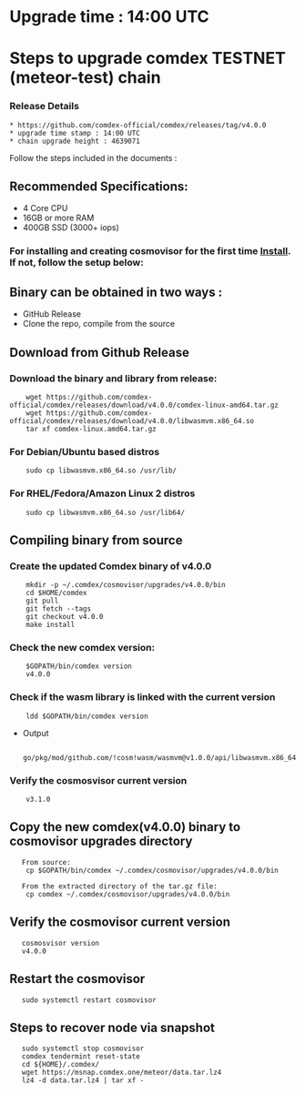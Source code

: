 # Upgrade time : 14:00 UTC

# Steps to upgrade comdex TESTNET (meteor-test) chain

### Release Details
    * https://github.com/comdex-official/comdex/releases/tag/v4.0.0
    * upgrade time stamp : 14:00 UTC
    * chain upgrade height : 4639071

Follow the steps included in the documents :

## Recommended Specifications:
   * 4 Core CPU
   * 16GB or more RAM
   * 400GB SSD (3000+ iops)

### For installing and creating cosmovisor for the first time [Install](https://github.com/comdex-official/networks/blob/main/testnet/cosmovisor-setup.md). If not, follow the setup below:

## Binary can be obtained in two ways :
   * GitHub Release 
   * Clone the repo, compile from the source

## Download from Github Release

### Download the binary and library from release:

```shell
    wget https://github.com/comdex-official/comdex/releases/download/v4.0.0/comdex-linux-amd64.tar.gz
    wget https://github.com/comdex-official/comdex/releases/download/v4.0.0/libwasmvm.x86_64.so
    tar xf comdex-linux.amd64.tar.gz
```

### For Debian/Ubuntu based distros
```shell
    sudo cp libwasmvm.x86_64.so /usr/lib/
```

### For RHEL/Fedora/Amazon Linux 2 distros
```shell
    sudo cp libwasmvm.x86_64.so /usr/lib64/
```

## Compiling binary from source

### Create the updated Comdex binary of v4.0.0

```shell
    mkdir -p ~/.comdex/cosmovisor/upgrades/v4.0.0/bin
    cd $HOME/comdex
    git pull
    git fetch --tags
    git checkout v4.0.0
    make install
```

### Check the new comdex version:

```shell
    $GOPATH/bin/comdex version
    v4.0.0
```

### Check if the wasm library is linked with the current version 

```shell
    ldd $GOPATH/bin/comdex version
```

 - Output
   ```shell
      go/pkg/mod/github.com/!cosm!wasm/wasmvm@v1.0.0/api/libwasmvm.x86_64.so
   ```
       

### Verify the cosmosvisor current version

```shell
    v3.1.0
```

## Copy the new comdex(v4.0.0) binary to cosmovisor upgrades directory

```shell 
   From source:
    cp $GOPATH/bin/comdex ~/.comdex/cosmovisor/upgrades/v4.0.0/bin
    
   From the extracted directory of the tar.gz file:
    cp comdex ~/.comdex/cosmovisor/upgrades/v4.0.0/bin
```

## Verify the cosmovisor current version

```shell
   cosmosvisor version
   v4.0.0
```

## Restart the cosmovisor

```shell
   sudo systemctl restart cosmovisor
```
 
## Steps to recover node via snapshot

```shell
   sudo systemctl stop cosmovisor
   comdex tendermint reset-state
   cd ${HOME}/.comdex/
   wget https://msnap.comdex.one/meteor/data.tar.lz4
   lz4 -d data.tar.lz4 | tar xf -
```
